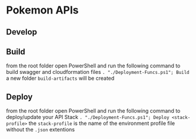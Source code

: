 # Pokemon APIs
## Develop

## Build
from the root folder open PowerShell and run the following command to build swagger and cloudformation files
`. "./Deployment-Funcs.ps1"; Build`
a new folder `build-artifacts` will be created
## Deploy
from the root folder open PowerShell and run the following command to deploy/update your API Stack
`. "./Deployment-Funcs.ps1"; Deploy <stack-profile>`
the `stack-profile` is the name of the environment profile file without the `.json` extentions
